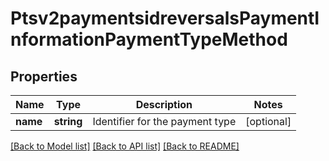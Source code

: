 # Ptsv2paymentsidreversalsPaymentInformationPaymentTypeMethod

## Properties
Name | Type | Description | Notes
------------ | ------------- | ------------- | -------------
**name** | **string** | Identifier for the payment type | [optional] 

[[Back to Model list]](../README.md#documentation-for-models) [[Back to API list]](../README.md#documentation-for-api-endpoints) [[Back to README]](../README.md)


